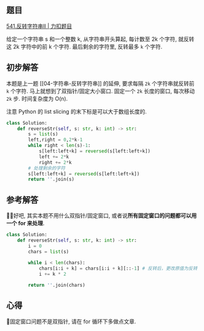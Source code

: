 ## 题目
[541.反转字符串II | 力扣题目](https://leetcode.cn/problems/reverse-string-ii/)

给定一个字符串 s 和一个整数 k, 从字符串开头算起, 每计数至 2k 个字符, 就反转这 2k 字符中的前 k 个字符. 最后剩余的字符里, 反转最多 `k` 个字符.

## 初步解答
本题是上一题 [[04-字符串-反转字符串]] 的延伸, 要求每隔 `2k` 个字符串就反转前 `k` 个字符. 马上就想到了双指针/固定大小窗口. 固定一个 `2k` 长度的窗口, 每次移动 `2k` 步. 时间复杂度为 O(n).

注意 Python 的 list slicing 的末下标是可以大于数组长度的.
```python
class Solution:
    def reverseStr(self, s: str, k: int) -> str:
        s = list(s)
        left,right = 0,2*k-1
        while right < len(s)-1:
            s[left:left+k] = reversed(s[left:left+k])
            left += 2*k
            right += 2*k
        # 处理剩余的字符
        s[left:left+k] = reversed(s[left:left+k])
        return ''.join(s)
```

## 参考解答
🤷‍♂️好吧, 其实本题不用什么双指针/固定窗口, 或者说**所有固定窗口的问题都可以用一个 for 来处理**.
```python
class Solution:
    def reverseStr(self, s: str, k: int) -> str:
        i = 0
        chars = list(s)
        
        while i < len(chars):
            chars[i:i + k] = chars[i:i + k][::-1] # 反转后，更改原值为反转后值
            i += k * 2

        return ''.join(chars)
```

## 心得
🚨固定窗口问题不是双指针, 请在 for 循环下多做点文章.